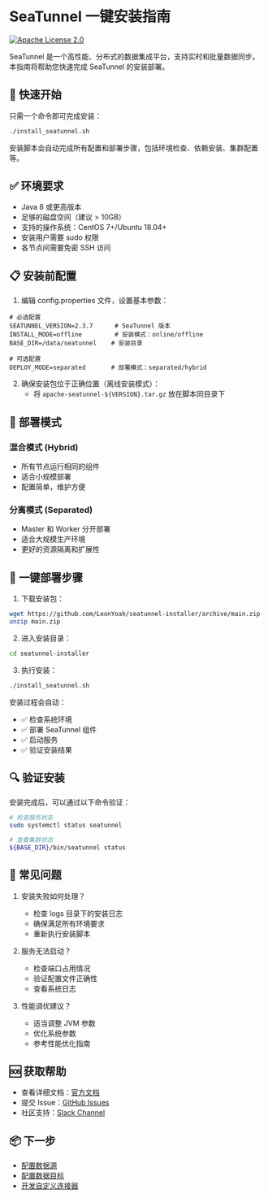 # SeaTunnel 一键安装指南

[![Apache License 2.0](https://img.shields.io/badge/license-Apache%202.0-blue.svg)](LICENSE)

SeaTunnel 是一个高性能、分布式的数据集成平台，支持实时和批量数据同步。本指南将帮助您快速完成 SeaTunnel 的安装部署。

## 🚀 快速开始

只需一个命令即可完成安装：

```bash
./install_seatunnel.sh
```

安装脚本会自动完成所有配置和部署步骤，包括环境检查、依赖安装、集群配置等。

## ✅ 环境要求

- Java 8 或更高版本
- 足够的磁盘空间（建议 > 10GB）
- 支持的操作系统：CentOS 7+/Ubuntu 18.04+
- 安装用户需要 sudo 权限
- 各节点间需要免密 SSH 访问

## 📋 安装前配置

1. 编辑 config.properties 文件，设置基本参数：

```properties
# 必选配置
SEATUNNEL_VERSION=2.3.7      # SeaTunnel 版本
INSTALL_MODE=offline         # 安装模式：online/offline
BASE_DIR=/data/seatunnel    # 安装目录

# 可选配置
DEPLOY_MODE=separated       # 部署模式：separated/hybrid
```

2. 确保安装包位于正确位置（离线安装模式）：
   - 将 `apache-seatunnel-${VERSION}.tar.gz` 放在脚本同目录下

## 🔧 部署模式

### 混合模式 (Hybrid)
- 所有节点运行相同的组件
- 适合小规模部署
- 配置简单，维护方便

### 分离模式 (Separated)
- Master 和 Worker 分开部署
- 适合大规模生产环境
- 更好的资源隔离和扩展性

## 🎯 一键部署步骤

1. 下载安装包：
```bash
wget https://github.com/LeonYoah/seatunnel-installer/archive/main.zip
unzip main.zip
```

2. 进入安装目录：
```bash
cd seatunnel-installer
```

3. 执行安装：
```bash
./install_seatunnel.sh
```

安装过程会自动：
- ✅ 检查系统环境
- ✅ 部署 SeaTunnel 组件
- ✅ 启动服务
- ✅ 验证安装结果

## 🔍 验证安装

安装完成后，可以通过以下命令验证：

```bash
# 检查服务状态
sudo systemctl status seatunnel

# 查看集群状态
${BASE_DIR}/bin/seatunnel status
```

## 📝 常见问题

1. 安装失败如何处理？
   - 检查 logs 目录下的安装日志
   - 确保满足所有环境要求
   - 重新执行安装脚本

2. 服务无法启动？
   - 检查端口占用情况
   - 验证配置文件正确性
   - 查看系统日志

3. 性能调优建议？
   - 适当调整 JVM 参数
   - 优化系统参数
   - 参考性能优化指南

## 🆘 获取帮助

- 查看详细文档：[官方文档](https://seatunnel.apache.org/)
- 提交 Issue：[GitHub Issues](https://github.com/apache/seatunnel/issues)
- 社区支持：[Slack Channel](https://slack.seatunnel.apache.org/)

## 📦 下一步

- [配置数据源](https://seatunnel.apache.org/docs/connector-v2/source)
- [配置数据目标](https://seatunnel.apache.org/docs/connector-v2/sink)
- [开发自定义连接器](https://seatunnel.apache.org/docs/development/connector-v2)

